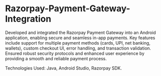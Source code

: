 # Razorpay-Payment-Gateway-Integration
Developed and integrated the Razorpay Payment Gateway into an Android application, enabling secure and seamless in-app payments. Key features include support for multiple payment methods (cards, UPI, net banking, wallets), custom checkout UI, error handling, and transaction validation. Ensured robust security protocols and enhanced user experience by providing a smooth and reliable payment process.

Technologies Used: Java, Android Studio, Razorpay SDK.
